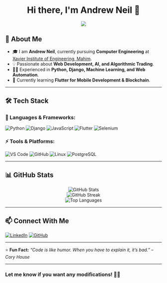 <h1 align="center">Hi there, I'm Andrew Neil 👋</h1>

<p align="center">
  <img src="https://readme-typing-svg.herokuapp.com?font=Fira+Code&weight=600&size=22&pause=1000&color=blue&center=true&vCenter=true&width=550&lines=Computer+Engineering+Student;Passionate+About+AI+%26+Web+Development;Python+Enthusiast+🚀" />
</p>

## 🚀 About Me
- 🎓 I am **Andrew Neil**, currently pursuing **Computer Engineering** at [Xavier Institute of Engineering, Mahim](https://www.xavier.ac.in/).
- 💡 Passionate about **Web Development, AI, and Algorithmic Trading**.
- 👨‍💻 Experienced in **Python, Django, Machine Learning, and Web Automation**.
- 🎯 Currently learning **Flutter for Mobile Development & Blockchain**.

---

## 🛠️ Tech Stack
### 🚀 Languages & Frameworks:
![Python](https://img.shields.io/badge/Python-3776AB?style=for-the-badge&logo=python&logoColor=white)
![Django](https://img.shields.io/badge/Django-092E20?style=for-the-badge&logo=django&logoColor=white)
![JavaScript](https://img.shields.io/badge/JavaScript-F7DF1E?style=for-the-badge&logo=javascript&logoColor=black)
![Flutter](https://img.shields.io/badge/Flutter-02569B?style=for-the-badge&logo=flutter&logoColor=white)
![Selenium](https://img.shields.io/badge/Selenium-43B02A?style=for-the-badge&logo=selenium&logoColor=white)

### ⚡ Tools & Platforms:
![VS Code](https://img.shields.io/badge/VS%20Code-007ACC?style=for-the-badge&logo=visual-studio-code&logoColor=white)
![GitHub](https://img.shields.io/badge/GitHub-181717?style=for-the-badge&logo=github&logoColor=white)
![Linux](https://img.shields.io/badge/Linux-FCC624?style=for-the-badge&logo=linux&logoColor=black)
![PostgreSQL](https://img.shields.io/badge/PostgreSQL-336791?style=for-the-badge&logo=postgresql&logoColor=white)

---

## 📊 GitHub Stats
<p align="center">
  <img src="https://github-readme-stats.vercel.app/api?username=smmsa1912&show_icons=true&theme=tokyonight" alt="GitHub Stats" />
  <br>
  <img src="https://github-readme-streak-stats.herokuapp.com/?user=smmsa1912&theme=tokyonight" alt="GitHub Streak" />
  <br>
  <img src="https://github-readme-stats.vercel.app/api/top-langs/?username=smmsa1912&layout=compact&theme=tokyonight" alt="Top Languages" />
</p>

---

## 📫 Connect With Me  
[![LinkedIn](https://img.shields.io/badge/LinkedIn-0A66C2?style=for-the-badge&logo=linkedin&logoColor=white)](https://www.linkedin.com/in/andrew-neil-santhana-muthu-48aa912b2/)
[![GitHub](https://img.shields.io/badge/GitHub-181717?style=for-the-badge&logo=github&logoColor=white)](https://github.com/smmsa1912)

---
⭐ **Fun Fact:** *“Code is like humor. When you have to explain it, it’s bad.” – Cory House*

---

### Let me know if you want any modifications! 🚀🔥  
